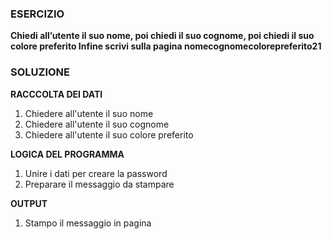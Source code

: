 ### ESERCIZIO
**Chiedi all’utente il suo nome,
poi chiedi il suo cognome,
poi chiedi il suo colore preferito
Infine scrivi sulla pagina nomecognomecolorepreferito21**

### SOLUZIONE

**RACCCOLTA DEI DATI**
1. Chiedere all'utente il suo nome
2. Chiedere all'utente il suo cognome
3. Chiedere all'utente il suo colore preferito

**LOGICA DEL PROGRAMMA**
1. Unire i dati per creare la password
2. Preparare il messaggio da stampare

**OUTPUT**
1. Stampo il messaggio in pagina